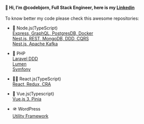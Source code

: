 #### 👋 Hi, I’m @codebjorn, Full Stack Engineer, here is my [Linkedin](https://www.linkedin.com/in/dorin-lazar-01943417b/)

To know better my code please check this awesome repositories:

- 🚀 Node.js(TypeScript)  
  [Express, GraphQL, PostgresDB, Docker](https://github.com/codebjorn/express-graphql-example)  
  [Nest.js, REST, MongoDB, DDD, CQRS](https://github.com/codebjorn/nestjs-ddd-cqrs)    
  [Nest.js, Apache Kafka](https://github.com/codebjorn/nest-kafka)

- 🤖 PHP  
  [Laravel DDD](https://github.com/codebjorn/laravel-ddd)    
  [Lumen](https://github.com/codebjorn/lumen-8-example)   
  [Symfony](https://github.com/codebjorn/symfony-5-example) 

- 👩‍🚀 React.js(TypeScript)  
  [React, Redux, CRA](https://github.com/codebjorn/typescript-redux-react)  

- 🐸 Vue.js(Typescript)  
  [Vue.js 3, Pinia](https://github.com/codebjorn/vue-3-example)

- 🪖 WordPress  
  [Utility Framework](https://github.com/codebjorn/mjolnir)   

<!---
codebjorn/codebjorn is a ✨ special ✨ repository because its `README.md` (this file) appears on your GitHub profile.
You can click the Preview link to take a look at your changes.
--->
